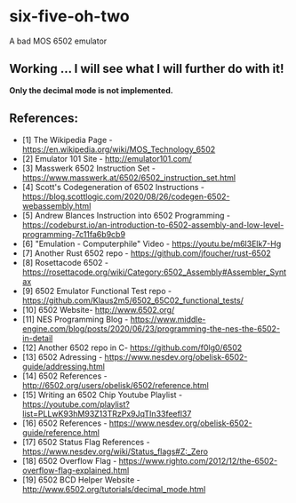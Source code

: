 # six-five-oh-two

A bad MOS 6502 emulator

## Working ... I will see what I will further do with it!

**Only the decimal mode is not implemented.**

## References:
* [1] The Wikipedia Page - <https://en.wikipedia.org/wiki/MOS_Technology_6502>
* [2] Emulator 101 Site - <http://emulator101.com/>
* [3] Masswerk 6502 Instruction Set - <https://www.masswerk.at/6502/6502_instruction_set.html>
* [4] Scott's Codegeneration of 6502 Instructions - <https://blog.scottlogic.com/2020/08/26/codegen-6502-webassembly.html>
* [5] Andrew Blances Instruction into 6502 Programming - <https://codeburst.io/an-introduction-to-6502-assembly-and-low-level-programming-7c11fa6b9cb9>
* [6] "Emulation - Computerphile" Video - <https://youtu.be/m6l3Elk7-Hg>
* [7] Another Rust 6502 repo - <https://github.com/jfoucher/rust-6502>
* [8] Rosettacode 6502 - <https://rosettacode.org/wiki/Category:6502_Assembly#Assembler_Syntax>
* [9] 6502 Emulator Functional Test repo - <https://github.com/Klaus2m5/6502_65C02_functional_tests/>
* [10] 6502 Website- <http://www.6502.org/>
* [11] NES Programming Blog - <https://www.middle-engine.com/blog/posts/2020/06/23/programming-the-nes-the-6502-in-detail>
* [12] Another 6502 repo in C- <https://github.com/f0lg0/6502>
* [13] 6502 Adressing - <https://www.nesdev.org/obelisk-6502-guide/addressing.html>
* [14] 6502 References - <http://6502.org/users/obelisk/6502/reference.html>
* [15] Writing an 6502 Chip Youtube Playlist - <https://youtube.com/playlist?list=PLLwK93hM93Z13TRzPx9JqTIn33feefl37>
* [16] 6502 References - <https://www.nesdev.org/obelisk-6502-guide/reference.html>
* [17] 6502 Status Flag References - <https://www.nesdev.org/wiki/Status_flags#Z:_Zero>
* [18] 6502 Overflow Flag - <https://www.righto.com/2012/12/the-6502-overflow-flag-explained.html>
* [19] 6502 BCD Helper Website - <http://www.6502.org/tutorials/decimal_mode.html>
